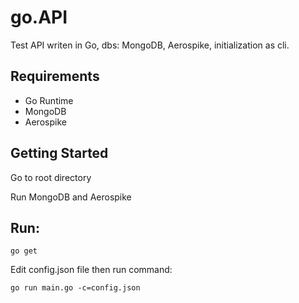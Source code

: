 # go.API

Test API writen in Go, dbs: MongoDB, Aerospike, initialization as cli.

## Requirements

* Go Runtime
* MongoDB
* Aerospike

## Getting Started

Go to root directory

Run MongoDB and Aerospike

## Run:

```
go get
```

Edit config.json file then run command:
```
go run main.go -c=config.json
```
